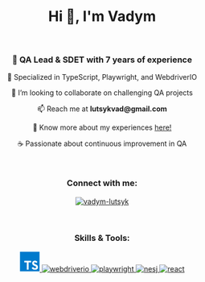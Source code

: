 <h1 align="center">Hi 👋, I'm Vadym</h1>

<br>
<h3 align="center">🚀 QA Lead & SDET with 7 years of experience</h3>


<p align="center">🌱 Specialized in TypeScript, Playwright, and WebdriverIO</p>

<p align="center">🤝 I’m looking to collaborate on challenging QA projects</p>

<p align="center">📫 Reach me at <strong>lutsykvad@gmail.com</strong></p>

<p align="center">📄 Know more about my experiences <a href="https://vadymlutsyk.com">here!</a></p>

<p align="center">☕ Passionate about continuous improvement in QA</p>

<br>
<h3 align="center">Connect with me:</h3>
<p align="center">
  <a href="https://www.linkedin.com/in/vadimlutsyk/" target="blank">
    <img align="center" src="https://raw.githubusercontent.com/rahuldkjain/github-profile-readme-generator/master/src/images/icons/Social/linked-in-alt.svg" alt="vadym-lutsyk" height="30" width="40">
  </a>
  <!-- Add more icons as needed -->
</p>

<br>
<h3 align="center">Skills & Tools:</h3>
<p align="center">
  <!-- Add icons related to your skills/tools -->
  <a href="https://www.typescriptlang.org/" target="_blank" rel="noreferrer">
    <img src="https://raw.githubusercontent.com/devicons/devicon/master/icons/typescript/typescript-original.svg" alt="typescript" width="40" height="40"/>
  </a>
  <a href="https://webdriver.io/" target="_blank" rel="noreferrer">
    <img src="https://asset.brandfetch.io/idV7ZoyErg/idjjDL4vNp.svg" alt="webdriverio" width="40" height="40">
  </a>
  <a href="https://playwright.dev/" target="_blank" rel="noreferrer">
    <img src="https://asset.brandfetch.io/idpyc8TcWP/idEJ2Bgun2.png" alt="playwright" width="40" height="40">
  </a>
  <a href="https://nestjs.com/" target="_blank" rel="noreferrer">
    <img src="https://cdn.jsdelivr.net/gh/devicons/devicon/icons/nestjs/nestjs-plain.svg" alt="nesj" width="40" height="40">
  </a>
  <a href="https://react.dev/" target="_blank" rel="noreferrer">
    <img src="hhttps://cdn.jsdelivr.net/gh/devicons/devicon/icons/react/react-original.svg" alt="react" width="40" height="40">
  </a>
  <!-- Add more icons as needed -->
</p>

